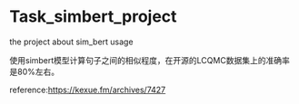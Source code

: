 # Task_simbert_project
the project about sim_bert usage

使用simbert模型计算句子之间的相似程度，在开源的LCQMC数据集上的准确率是80%左右。

reference:https://kexue.fm/archives/7427
